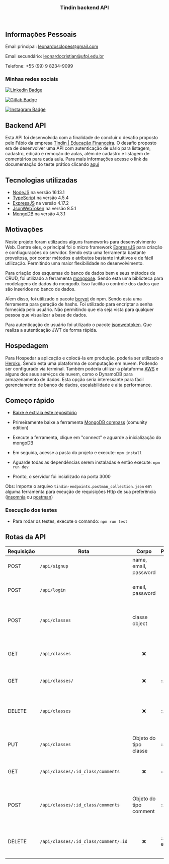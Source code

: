 <h3 align="center">Tindin backend API</h3>
<p align="center">
</p>
<br>

## Informações Pessoais
Email principal: leonardosclopes@gmail.com

Email secundário: leonardocristian@ufpi.edu.br

Telefone: +55 (99) 9 8234-9099

### Minhas redes sociais

[![Linkedin Badge](https://img.shields.io/badge/-LeonardoCristian-blue?style=for-the-badge&logo=Linkedin&logoColor=white&link=https://www.linkedin.com/in/leonardo-cristian/)](https://www.linkedin.com/in/leonardo-cristian/) 

[![Gitlab Badge]( https://img.shields.io/badge/-leonardosclopes-330F63?style=for-the-badge&logo=gitlab&logoColor=white&link=https://gitlab.com/leonardosclopes)](https://gitlab.com/leonardosclopes)

[![Instagram Badge](https://img.shields.io/badge/-leocristian-E4405F?style=for-the-badge&logo=instagram&logoColor=white&link=https://www.instagram.com/leonardocr.a/?hl=en/)](https://www.instagram.com/leonardocr.a/?hl=en) 

## Backend API

Esta API foi desenvolvida com a finalidade de concluir o desafio proposto pelo Fábio da empresa [Tindin | Educação Financeira](https://www.tindin.com.br/). O desafio proposto era de desenvolver uma API com autenticação de uário para listagem, cadastro, edição e remoção de aulas, além de cadastro e listagem de comentários para cada aula. Para mais informações acesse o link da documentação do teste prático clicando [aqui](https://docs.google.com/document/d/1tFQiqQWtgVVOkMN4DQeQDKGogTEXTyio/edit?usp=sharing&ouid=103561000911635344377&rtpof=true&sd=true)

## Tecnologias utilizadas

- [NodeJS](https://nodejs.org/en/) na versão 16.13.1
- [TypeScript](https://www.typescriptlang.org/) na versão 4.5.4
- [ExpressJS](https://expressjs.com/) na versão 4.17.2
- [JsonWebToken](https://jwt.io/) na versão 8.5.1
- [MongoDB](https://www.mongodb.com/) na versão 4.3.1

## Motivações
Neste projeto foram utilizados alguns frameworks para desenvolvimento Web. Dentre eles, o principal foi o micro framework [ExpressJS](https://expressjs.com/) para criação e confiugurações do servidor. Sendo esta uma ferramenta bastante proveitosa, por conter métodos e atributos bastante intuitivos e de fácil utilização. Permitindo uma maior flexibilidade no desenvolvimento.

Para criação dos esquemas do banco de dados bem e seus métodos de CRUD, foi utilizado a ferramenta [mongoose](https://mongoosejs.com/). Sendo esta uma biblioteca para modelagens de dados do mongodb. Isso facilita o controle dos dados que são inseridos no banco de dados.

Aĺem disso, foi utilizado o pacote [bcrypt](https://www.npmjs.com/package/bcrypt) do npm. Sendo esta uma ferramenta para geração de hashs. Foi utilizado para encriptar a senha fornecida pelo usuário. Não permitindo que ela seja vista para qualquer pessoa que visualizar a base de dados.

Para autenticação de usuário foi utilizado o pacote [jsonwebtoken](https://www.npmjs.com/package/jsonwebtoken). Que realiza a autenticação JWT de forma rápida. 

## Hospedagem
Para Hospedar a aplicação e colocá-la em produção, poderia ser utilizado o [Heroku](https://www.heroku.com/). Sendo esta uma plataforma de computação em nuvem. Podendo ser configurado via terminal. Também poderia utilizar a plataforma [AWS](https://aws.amazon.com/) e alguns dos seus serviços de nuvem, como o DynamoDB para armazenamento de dados. Esta opção seria interessante para fácil gerenciamento de banco de dados, escalabilidade e alta performance.

## Começo rápido

- [Baixe e extraia este repositório](https://gitlab.com/leonardosclopes/tindin-teste-pratico.git)

- Primeiramente baixe a ferramenta [MongoDB compass](https://www.mongodb.com/products/compass) (comunity edition)
- Execute a ferramenta, clique em "connect" e aguarde a inicialização do mongoDB
- Em seguida, acesse a pasta do projeto e execute:  `npm install`
- Aguarde todas as dependências serem instaladas e então execute: `npm run dev`
- Pronto, o servidor foi incializado na porta 3000

 Obs: Importe o arquivo `tindin-endpoints.postman_collection.json` em alguma ferramenta para exeução de requisições Http de sua preferência ([insomnia](https://insomnia.rest/) ou [postman](https://www.postman.com/))
### Execução dos testes
- Para rodar os testes, execute o comando: `npm run test`

## Rotas da API

| Requisição | Rota            | Corpo                        | Parâmetro                    | Resposta | Descrição                                      |
| ---------- | --------------- | ---------------------------- | ---------------------------- | -------- | ---------------------------------------------- |
| POST       | `/api/signup` | name, email, password      | <div align="center">❌</div> | 200 | Rota de criação de usuário                     |
| POST       | `/api/login`     | email, password               | <div align="center">❌</div> | `object` | Rota de login e autenticação do usuário                       |
| POST       | `/api/classes` | classe object                        | <div align="center">❌</div> | 200  | Rota de criação de aulas do usuário logado   |
| GET        | `/api/classes`        | <div align="center">❌</div> | <div align="center">❌</div> | `array`  | Rota de listagem de aulas do usuário logado |
| GET        | `/api/classes/`  |  <div align="center">❌</div> | `:id` | `array` | Rota de detalhes de uma classe  |
| DELETE     | `/api/classes` | <div align="center">❌</div> | `:id`                      | 200 | Rota de remoção de uma classe e seus respectivos comentários     |
| PUT      | `/api/classes` | Objeto do tipo classe | `:id` | 200 | Rota para alteração de um atributo da aula |
| GET | `/api/classes/:id_class/comments` | <div align="center">❌</div> | `:id_class`  |`array` | Rota de listagem de comentários de uma aula |
| POST | `/api/classes/:id_class/comments` | Objeto do tipo comment | `:id_class` | <div align="center">❌</div> | Rota de criação de um comentário novo comentário |
 DELETE | `/api/classes/:id_class/comment/:id` | <div align="center">❌</div> |  `:id_class` e `: id` | 200 | Rota de remoção de um comentário de uma aula |
